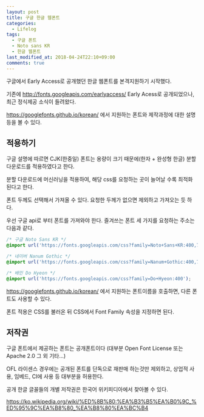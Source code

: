 ```yaml
---
layout: post
title: 구글 한글 웹폰트
categories:
  - Lifelog
tags:
  - 구글 폰트
  - Noto sans KR
  - 한글 웹폰트
last_modified_at: 2018-04-24T22:10+09:00
comments: true
---
```


구글에서 Early Access로 공개했던 한글 웹폰트를 본격지원하기 시작했다.

기존에 <http://fonts.googleapis.com/earlyaccess/> Early Acess로 공개되었으나, 최근 정식제공 소식이 들려왔다.

<https://googlefonts.github.io/korean/> 에서 지원하는 폰트와 제작과정에 대한 설명 등을 볼 수 있다.

## 적용하기

구글 설명에 따르면 CJK(한중일) 폰트는 용량이 크기 때문에(한자 + 완성형 한글) 분할 다운로드를 적용하였다고 한다.

분할 다운로드에 머신러닝을 적용하여, 해당 css를 요청하는 곳이 늘어날 수록 최적화 된다고 한다.

폰트 두께도 선택해서 가져올 수 있다. 요청한 두께가 없으면 제외하고 가져오는 듯 하다.

우선 구글 api로 부터 폰트를 가져와야 한다. 즐겨쓰는 폰트 세 가지를 요청하는 주소는 다음과 같다.

```css
/* 구글 Noto Sans KR */
@import url('https://fonts.googleapis.com/css?family=Noto+Sans+KR:400,700');

/* 네이버 Nanum Gothic */
@import url('https://fonts.googleapis.com/css?family=Nanum+Gothic:400,700');

/* 배민 Do Hyeon */
@import url('https://fonts.googleapis.com/css?family=Do+Hyeon:400');
```

<https://googlefonts.github.io/korean/> 에서 지원하는 폰트이름을 호출하면, 다른 폰트도 사용할 수 있다.

폰트 적용은 CSS를 불러온 뒤 CSS에서 Font Family 속성을 지정하면 된다.

## 저작권

구글 폰트에서 제공하는 폰트는 공개폰트이다 (대부분 Open Font License 또는 Apache 2.0 그 외 기타...)

OFL 라이센스 경우에는 공개된 폰트를 단독으로 재판매 하는것만 제외하고, 상업적 사용, 임베드, CI에 사용 등 대부분을 허용한다.

공개 한글 글꼴들의 개별 저작권은 한국어 위키피디아에서 찾아볼 수 있다.

<https://ko.wikipedia.org/wiki/%ED%8B%80:%EA%B3%B5%EA%B0%9C_%ED%95%9C%EA%B8%80_%EA%B8%80%EA%BC%B4>
